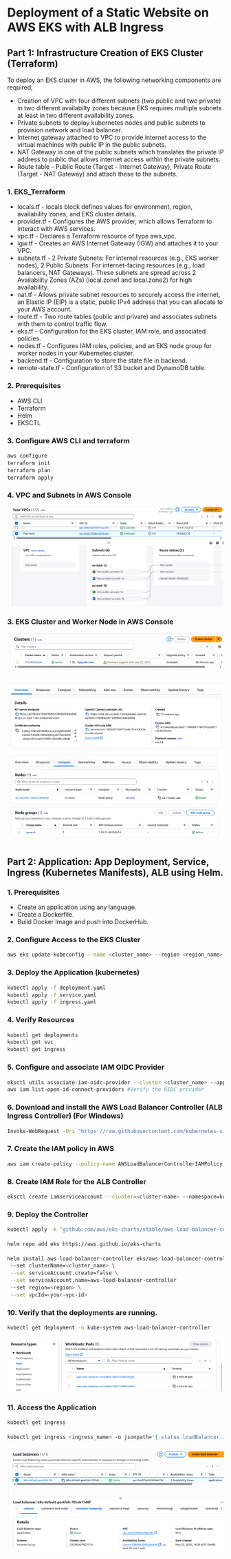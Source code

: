 # Deployment of a Static Website on AWS EKS with ALB Ingress

## Part 1: Infrastructure Creation of EKS Cluster (Terraform)

To deploy an EKS cluster in AWS, the following networking components are required,

- Creation of VPC with four different subnets (two public and two private) in two different availabilty zones because EKS requires multiple subnets at least in two different availability zones.
- Private subnets to deploy kubernetes nodes and public subnets to provision network and load balancer.
- Internet gateway attached to VPC to provide internet access to the virtual machines with public IP in the public subnets.
- NAT Gateway in one of the public subnets which translates the private IP address to public that allows internet access within the private subnets.
- Route table - Public Route (Target - Internet Gateway), Private Route (Target - NAT Gateway) and attach these to the subnets.

### 1. EKS_Terraform

- locals.tf - locals block defines values for environment, region, availability zones, and EKS cluster details.
- provider.tf - Configures the AWS provider, which allows Terraform to interact with AWS services.
- vpc.tf - Declares a Terraform resource of type aws_vpc.
- igw.tf - Creates an AWS Internet Gateway (IGW) and attaches it to your VPC.
- subnets.tf - 2 Private Subnets: For internal resources (e.g., EKS worker nodes), 2 Public Subnets: For internet-facing resources (e.g., load balancers, NAT Gateways). These subnets are spread across 2 Availability Zones (AZs) (local.zone1 and local.zone2) for high availability.
- nat.tf - Allows private subnet resources to securely access the internet, an Elastic IP (EIP) is a static, public IPv4 address that you can allocate to your AWS account.
- route.tf - Two route tables (public and private) and associates subnets with them to control traffic flow.
- eks.tf - Configuration for the EKS cluster, IAM role, and associated policies.
- nodes.tf - Configures IAM roles, policies, and an EKS node group for worker nodes in your Kubernetes cluster.
- backend.tf - Configuration to store the state file in backend.
- remote-state.tf - Configuration of S3 bucket and DynamoDB table.

### 2. Prerequisites

- AWS CLI
- Terraform
- Helm
- EKSCTL

### 3. Configure AWS CLI and terraform

```bash
aws configure
terraform init
terraform plan
terraform apply
```

### 4. VPC and Subnets in AWS Console

![VPC-Subnets](./Images/VPC_Subnets_RT.png)

### 3. EKS Cluster and Worker Node in AWS Console

![EKS-Cluster](./Images/EKS_Cluster.png)
![Worker-Node](./Images/Nodes.png)

## Part 2: Application: App Deployment, Service, Ingress (Kubernetes Manifests), ALB using Helm.

### 1. Prerequisites

- Create an application using any language.
- Create a Dockerfile.
- Build Docker Image and push into DockerHub.

### 2. Configure Access to the EKS Cluster

```bash
aws eks update-kubeconfig --name <cluster_name> --region <region_name>
```

### 3. Deploy the Application (kubernetes)

```bash
kubectl apply -f deployment.yaml
kubectl apply -f service.yaml
kubectl apply -f ingress.yaml
```

### 4. Verify Resources

```bash
kubectl get deployments
kubectl get svc
kubectl get ingress
```

### 5. Configure and associate IAM OIDC Provider

```bash
eksctl utils associate-iam-oidc-provider --cluster <cluster_name> --approve
aws iam list-open-id-connect-providers #Verify the OIDC provider
```

### 6. Download and install the AWS Load Balancer Controller (ALB Ingress Controller) (For Windows)

```bash
Invoke-WebRequest -Uri "https://raw.githubusercontent.com/kubernetes-sigs/aws-load-balancer-controller/v2.11.0/docs/install/iam_policy.json" -OutFile "iam_policy.json"
```

### 7. Create the IAM policy in AWS

```bash
aws iam create-policy --policy-name AWSLoadBalancerControllerIAMPolicy --policy-document file://iam_policy.json
```

### 8. Create IAM Role for the ALB Controller

```bash
eksctl create iamserviceaccount --cluster=<cluster-name> --namespace=kube-system --name=aws-load-balancer-controller --attach-policy-arn=arn:aws:iam::<Account_ID>:policy/AWSLoadBalancerControllerIAMPolicy --approve --override-existing-serviceaccounts
```

### 9. Deploy the Controller

```bash
kubectl apply -k "github.com/aws/eks-charts/stable/aws-load-balancer-controller/crds?ref=master"

helm repo add eks https://aws.github.io/eks-charts

helm install aws-load-balancer-controller eks/aws-load-balancer-controller -n kube-system
 --set clusterName=<cluster_name> \
 --set serviceAccount.create=false \
 --set serviceAccount.name=aws-load-balancer-controller
 --set region=<region> \
 --set vpcId=<your-vpc-id>
```

### 10. Verify that the deployments are running.

```bash
kubectl get deployment -n kube-system aws-load-balancer-controller
```

![ALB_LoadBalancer Controller](./Images/ALB_Controller.png)

### 11. Access the Application

```bash
kubectl get ingress

kubectl get ingress <ingress_name> -o jsonpath='{.status.loadBalancer.ingress[0].hostname}'
```

![Load Balancer](./Images/LoadBalancer.png)
